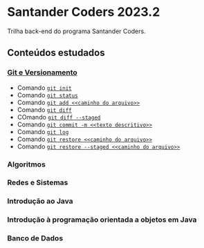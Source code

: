 # Santander Coders 2023.2

Trilha back-end do programa Santander Coders.

## Conteúdos estudados

### [Git e Versionamento](https://github.com/yuridiasp/santander-coders-2023.2/tree/main/src/Git%20e%20Versionamento)
* Comando [`git init`](https://git-scm.com/docs/git-init)
* Comando [`git status`](https://git-scm.com/docs/git-status)
* Comando [`git add <<caminho do arquivo>>`](https://git-scm.com/docs/git-add)
* Comando [`git diff`](https://git-scm.com/docs/git-diff)
* COmando [`git diff --staged`](https://git-scm.com/docs/git-diff)
* Comando [`git commit -m <<texto descritivo>>`](https://git-scm.com/docs/git-commit)
* Comando [`git log`](https://git-scm.com/docs/git-log)
* Comando [`git restore <<caminho do arquivo>>`](https://git-scm.com/docs/git-restore)
* Comando [`git restore --staged <<caminho do arquivo>>`](https://git-scm.com/docs/git-restore)

### Algoritmos

### Redes e Sistemas

### Introdução ao Java

### Introdução à programação orientada a objetos em Java

### Banco de Dados
